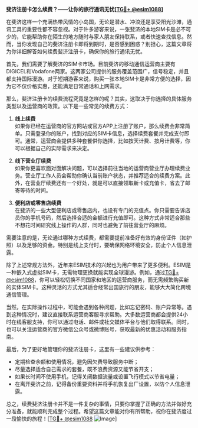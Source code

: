 **斐济注册卡怎么续费？——让你的旅行通讯无忧[[TG💪+ @esim1088](https://t.me/s/esim1088)]**

在斐济这样一个充满热带风情的小岛国，无论是潜水、冲浪还是享受阳光沙滩，通讯工具的重要性都不容忽视。对于许多游客来说，一张斐济的本地SIM卡是必不可少的，它能帮助你在陌生的地方随时与家人朋友保持联系，或者快速查找信息。然而，当你发现自己的斐济注册卡即将到期时，是否感到困惑？别担心，这篇文章将为你详细解答如何续费斐济注册卡，确保你的旅行通讯无忧。

首先，我们需要了解斐济的SIM卡市场。目前斐济的移动通信运营商主要有DIGICEL和Vodafone两家。这两家公司提供的服务覆盖范围广，信号稳定，并且都支持国际漫游。对于短期游客来说，购买一张本地SIM卡是非常方便的选择，因为它不仅价格实惠，还能满足日常通话和上网需求。

那么，斐济注册卡的续费流程究竟是怎样的呢？其实，这取决于你选择的具体服务类型以及运营商的政策。以下是一些常见的续费方式：

1. **线上续费**  
如果你已经在运营商的官方网站或官方APP上注册了账户，那么续费会非常简单。只需登录你的账户，找到对应的SIM卡信息，选择续费套餐并完成支付即可。通常，运营商会提供多种套餐供你选择，比如按天计费、按月计费等，你可以根据自己的实际需求来决定。

2. **线下营业厅续费**  
如果你更喜欢面对面解决问题，可以选择前往当地的运营商营业厅办理续费业务。营业厅工作人员会帮助你确认当前账户状态，并推荐适合的续费方案。此外，在营业厅续费还有一个好处，就是可以直接领取新卡或充值卡，省去了邮寄等待的时间。

3. **便利店或零售店续费**  
在斐济的一些大型便利店或零售店内，也设有专门的充值点。你只需要告诉店员你的手机号码，然后选择合适的金额进行充值即可。这种方式非常适合那些不想花时间研究线上操作的人群，同时也避免了前往营业厅的麻烦。

需要注意的是，无论通过哪种方式续费，都需要提前准备好有效的身份证件（如护照）以及足够的资金。特别是线上支付时，要确保网络环境安全，防止个人信息泄露。

除了上述常规方法外，近年来ESIM技术的兴起也为用户带来了更多便利。ESIM是一种嵌入式虚拟SIM卡，无需物理更换就能实现全球漫游。例如，通过[TG💪+ @esim1088](https://t.me/s/esim1088)，你可以轻松切换不同国家和地区的运营商服务，而无需频繁购买新的实体SIM卡。这种灵活的方式尤其适合经常出国旅行的朋友，能够大大简化跨境通信管理。

当然，在实际操作过程中，可能会遇到各种问题，比如忘记密码、账户异常等。遇到这种情况时，建议直接联系运营商客服寻求帮助。大多数运营商都会提供24小时在线客服支持，你可以通过电话、邮件或社交媒体平台与他们取得联系。同时，也可以关注运营商的官方微信公众号或微博账号，获取最新的优惠活动和服务指南。

最后，为了更好地管理你的斐济注册卡，这里有一些建议供参考：
- 定期检查余额和使用情况，避免因欠费导致服务中断；
- 尽量选择适合自己需求的套餐，既不浪费资源又能节省开支；
- 如果长时间不使用手机，记得关闭数据流量或设置飞行模式以节省电量；
- 在离开斐济之前，记得备份重要资料并将手机恢复出厂设置，以防个人信息泄露。

总之，续费斐济注册卡并不是一件复杂的事情，只要你掌握了正确的方法并做好充分准备，就能顺利完成整个过程。希望这篇文章能对你有所帮助，祝你在斐济度过一段愉快的旅程！[[TG💪+ @esim1088](https://t.me/s/esim1088) ![Image](https://i.postimg.cc/4NQfJmqS/Snipaste-2025-05-13-00-14-12.png)]